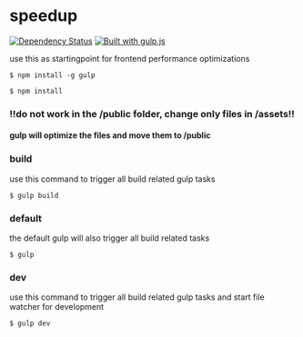 speedup
========

[![Dependency Status](http://img.shields.io/gemnasium/chaeringer/speedup.svg?style=flat)](https://gemnasium.com/chaeringer/speedup) [![Built with gulp.js](http://img.shields.io/badge/built%20with-gulp.js-red.svg?style=flat)](http://www.gulpjs.com)

use this as startingpoint for frontend performance optimizations


```
$ npm install -g gulp
```

```
$ npm install
```





### !!do not work in the /public folder, change only files in /assets!!

#### gulp will optimize the files and move them to /public


### build

use this command to trigger all build related gulp tasks

```
$ gulp build
```

### default

the default gulp will also trigger all build related tasks

```
$ gulp
```

### dev

use this command to trigger all build related gulp tasks and start file watcher for development

```
$ gulp dev
```
